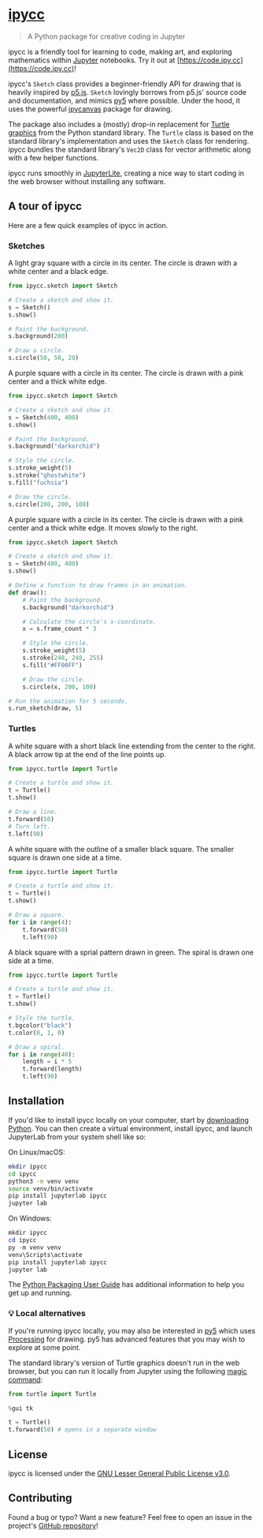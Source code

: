 # [ipycc](https://ipy.cc)
> A Python package for creative coding in Jupyter

ipycc is a friendly tool for learning to code, making art, and exploring mathematics within [Jupyter](https://jupyter.org/) notebooks. Try it out at [https://code.ipy.cc](https://code.ipy.cc)!

ipycc's `Sketch` class provides a beginner-friendly API for drawing that is heavily inspired by [p5.js](https://p5js.org). `Sketch` lovingly borrows from p5.js' source code and documentation, and mimics [py5](https://py5coding.org/) where possible. Under the hood, it uses the powerful [ipycanvas](https://ipycanvas.readthedocs.io/en/latest/index.html) package for drawing.

The package also includes a (mostly) drop-in replacement for [Turtle graphics](https://docs.python.org/3/library/turtle.html) from the Python standard library. The `Turtle` class is based on the standard library's implementation and uses the `Sketch` class for rendering. ipycc bundles the standard library's `Vec2D` class for vector arithmetic along with a few helper functions.

ipycc runs smoothly in [JupyterLite](https://jupyterlite.readthedocs.io/en/stable/howto/index.html), creating a nice way to start coding in the web browser without installing any software.

## A tour of ipycc

Here are a few quick examples of ipycc in action.

### Sketches

A light gray square with a circle in its center. The circle is drawn with a white center and a black edge.
```python
from ipycc.sketch import Sketch

# Create a sketch and show it.
s = Sketch()
s.show()

# Paint the background.
s.background(200)

# Draw a circle.
s.circle(50, 50, 20)
```

A purple square with a circle in its center. The circle is drawn with a pink center and a thick white edge.
```python
from ipycc.sketch import Sketch

# Create a sketch and show it.
s = Sketch(400, 400)
s.show()

# Paint the background.
s.background("darkorchid")

# Style the circle.
s.stroke_weight(5)
s.stroke("ghostwhite")
s.fill("fuchsia")

# Draw the circle.
s.circle(200, 200, 100)
```

A purple square with a circle in its center. The circle is drawn with a pink center and a thick white edge. It moves slowly to the right.
```python
from ipycc.sketch import Sketch

# Create a sketch and show it.
s = Sketch(400, 400)
s.show()

# Define a function to draw frames in an animation.
def draw():
    # Paint the background.
    s.background("darkorchid")

    # Calculate the circle's x-coordinate.
    x = s.frame_count * 3

    # Style the circle.
    s.stroke_weight(5)
    s.stroke(248, 248, 255)
    s.fill("#FF00FF")

    # Draw the circle.
    s.circle(x, 200, 100)

# Run the animation for 5 seconds.
s.run_sketch(draw, 5)
```

### Turtles

A white square with a short black line extending from the center to the right. A black arrow tip at the end of the line points up.
```python
from ipycc.turtle import Turtle

# Create a turtle and show it.
t = Turtle()
t.show()

# Draw a line.
t.forward(50)
# Turn left.
t.left(90)
```

A white square with the outline of a smaller black square. The smaller square is drawn one side at a time.
```python
from ipycc.turtle import Turtle

# Create a turtle and show it.
t = Turtle()
t.show()

# Draw a square.
for i in range(4):
    t.forward(50)
    t.left(90)
```

A black square with a sprial pattern drawn in green. The spiral is drawn one side at a time.
```python
from ipycc.turtle import Turtle

# Create a turtle and show it.
t = Turtle()
t.show()

# Style the turtle.
t.bgcolor("black")
t.color(0, 1, 0)

# Draw a spiral.
for i in range(40):
    length = i * 5
    t.forward(length)
    t.left(90)
```

## Installation

If you'd like to install ipycc locally on your computer, start by [downloading Python](https://www.python.org/downloads/). You can then create a virtual environment, install ipycc, and launch JupyterLab from your system shell like so:

On Linux/macOS:
```sh
mkdir ipycc
cd ipycc
python3 -m venv venv
source venv/bin/activate
pip install jupyterlab ipycc
jupyter lab
```

On Windows:
```powershell
mkdir ipycc
cd ipycc
py -m venv venv
venv\Scripts\activate
pip install jupyterlab ipycc
jupyter lab
```

The [Python Packaging User Guide](https://packaging.python.org/en/latest/tutorials/installing-packages/) has additional information to help you get up and running.

### 💡 Local alternatives

If you're running ipycc locally, you may also be interested in [py5](https://py5coding.org/) which uses [Processing](https://processing) for drawing. py5 has advanced features that you may wish to explore at some point.

The standard library's version of Turtle graphics doesn't run in the web browser, but you can run it locally from Jupyter using the following [magic command](https://ipython.readthedocs.io/en/stable/interactive/magics.html#magic-gui):

```python
from turtle import Turtle

%gui tk

t = Turtle()
t.forward(50) # opens in a separate window
```

## License

ipycc is licensed under the [GNU Lesser General Public License v3.0](https://choosealicense.com/licenses/lgpl-3.0/).

## Contributing

Found a bug or typo? Want a new feature? Feel free to open an issue in the project's [GitHub repository](https://github.com/nickmcintyre/ipycc)!
